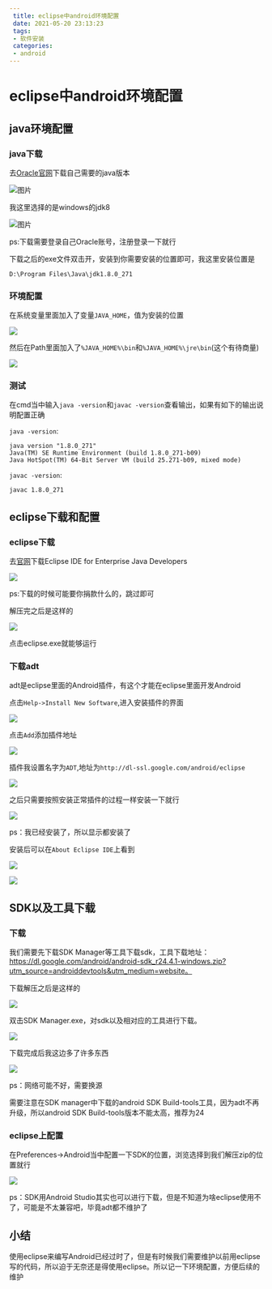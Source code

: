 ```yaml
---
 title: eclipse中android环境配置 
 date: 2021-05-20 23:13:23 
 tags: 
 - 软件安装
 categories:
 - android
---
```

# eclipse中android环境配置

## java环境配置

### java下载

去[Oracle官网](https://www.oracle.com/java/technologies/javase-downloads.html)下载自己需要的java版本

<!--more-->

![图片](https://cdn.jsdelivr.net/gh/zhou-ning/blog-image-bed@main/android/企业微信截图_16104173834716.png)

我这里选择的是windows的jdk8

![图片](https://cdn.jsdelivr.net/gh/zhou-ning/blog-image-bed@main/android/企业微信截图_16104172348073.png)

ps:下载需要登录自己Oracle账号，注册登录一下就行

下载之后的exe文件双击开，安装到你需要安装的位置即可，我这里安装位置是

`D:\Program Files\Java\jdk1.8.0_271`

### 环境配置

在系统变量里面加入了变量`JAVA_HOME`，值为安装的位置

![](https://cdn.jsdelivr.net/gh/zhou-ning/blog-image-bed@main/android/image-20210113195035403.png)

然后在Path里面加入了`%JAVA_HOME%\bin`和`%JAVA_HOME%\jre\bin`(这个有待商量)

![](https://cdn.jsdelivr.net/gh/zhou-ning/blog-image-bed@main/android/image-20210113195354124.png)

### 测试

在cmd当中输入`java -version`和`javac -version`查看输出，如果有如下的输出说明配置正确

`java -version`:

```
java version "1.8.0_271"
Java(TM) SE Runtime Environment (build 1.8.0_271-b09)
Java HotSpot(TM) 64-Bit Server VM (build 25.271-b09, mixed mode)
```

`javac -version`:

```
javac 1.8.0_271
```

## eclipse下载和配置

### eclipse下载

去[官网](https://www.eclipse.org/downloads/packages/)下载Eclipse IDE for Enterprise Java Developers

![](https://cdn.jsdelivr.net/gh/zhou-ning/blog-image-bed@main/eclipse/企业微信截图_16107116328073-1610711653956.png)

ps:下载的时候可能要你捐款什么的，跳过即可

解压完之后是这样的

![](https://cdn.jsdelivr.net/gh/zhou-ning/blog-image-bed@main/eclipse/企业微信截图_16111073888073.png)

点击eclipse.exe就能够运行

### 下载adt

adt是eclipse里面的Android插件，有这个才能在eclipse里面开发Android

点击`Help->Install New Software`,进入安装插件的界面

![](https://cdn.jsdelivr.net/gh/zhou-ning/blog-image-bed@main/eclipse/image-20210120095351409.png)

点击`Add`添加插件地址

![](https://cdn.jsdelivr.net/gh/zhou-ning/blog-image-bed@main/eclipse/企业微信截图_16111078194716.png)

插件我设置名字为`ADT`,地址为`http://dl-ssl.google.com/android/eclipse`

![](https://cdn.jsdelivr.net/gh/zhou-ning/blog-image-bed@main/eclipse/image-20210120095943961.png)

之后只需要按照安装正常插件的过程一样安装一下就行

![](https://cdn.jsdelivr.net/gh/zhou-ning/blog-image-bed@main/eclipse/image-20210120100225418.png)

ps：我已经安装了，所以显示都安装了

安装后可以在`About Eclipse IDE`上看到

![](https://cdn.jsdelivr.net/gh/zhou-ning/blog-image-bed@main/eclipse/image-20210120163100705.png)

![](https://cdn.jsdelivr.net/gh/zhou-ning/blog-image-bed@main/eclipse/image-20210120163135222.png)

## SDK以及工具下载

### 下载

我们需要先下载SDK Manager等工具下载sdk，工具下载地址：https://dl.google.com/android/android-sdk_r24.4.1-windows.zip?utm_source=androiddevtools&utm_medium=website。

下载解压之后是这样的

![](https://cdn.jsdelivr.net/gh/zhou-ning/blog-image-bed@main/eclipse/image-20210120164312559.png)

双击SDK Manager.exe，对sdk以及相对应的工具进行下载。

![](https://cdn.jsdelivr.net/gh/zhou-ning/blog-image-bed@main/eclipse/image-20210120164715178.png)

下载完成后我这边多了许多东西

![](https://cdn.jsdelivr.net/gh/zhou-ning/blog-image-bed@main/eclipse/image-20210120164747825.png)

ps：网络可能不好，需要换源

需要注意在SDK manager中下载的android SDK Build-tools工具，因为adt不再升级，所以android SDK Build-tools版本不能太高，推荐为24

### eclipse上配置

在Preferences->Android当中配置一下SDK的位置，浏览选择到我们解压zip的位置就行

![](https://cdn.jsdelivr.net/gh/zhou-ning/blog-image-bed@main/eclipse/企业微信截图_16111325677086.png)

ps：SDK用Android Studio其实也可以进行下载，但是不知道为啥eclipse使用不了，可能是不太兼容吧，毕竟adt都不维护了

## 小结

使用eclipse来编写Android已经过时了，但是有时候我们需要维护以前用eclipse写的代码，所以迫于无奈还是得使用eclipse。所以记一下环境配置，方便后续的维护